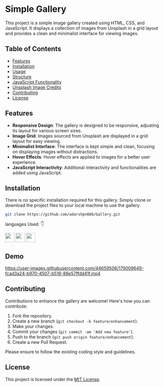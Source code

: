 # Simple Gallery

This project is a simple image gallery created using HTML, CSS, and JavaScript. It displays a collection of images from Unsplash in a grid layout and provides a clean and minimalist interface for viewing images.

## Table of Contents
- [Features](#features)
- [Installation](#installation)
- [Usage](#usage)
- [Structure](#structure)
- [JavaScript Functionality](#javascript-functionality)
- [Unsplash Image Credits](#unsplash-image-credits)
- [Contributing](#contributing)
- [License](#license)

## Features

- **Responsive Design**: The gallery is designed to be responsive, adjusting its layout for various screen sizes.
- **Image Grid**: Images sourced from Unsplash are displayed in a grid layout for easy viewing.
- **Minimalist Interface**: The interface is kept simple and clean, focusing on displaying images without distractions.
- **Hover Effects**: Hover effects are applied to images for a better user experience.
- **JavaScript Interactivity**: Additional interactivity and functionalities are added using JavaScript.

## Installation

There is no specific installation required for this gallery. Simply clone or download the project files to your local machine to use the gallery.

```bash
git clone https://github.com/adarshpn666/Gallery.git
```
<p>languages Used: 👇 </p>
<a><img src="https://cdn-icons-png.flaticon.com/512/143/143655.png" width="30"><a>
<a><img src="https://cdn-icons-png.flaticon.com/512/5968/5968292.png" width="30"><a>
<a><img src="https://cdn-icons-png.flaticon.com/512/919/919826.png" width="30"></a>

## Demo

https://user-images.githubusercontent.com/44659506/179009649-fcad3a24-b970-4507-b518-88e57ffdd41f.mp4

## Contributing

Contributions to enhance the gallery are welcome! Here's how you can contribute:

1. Fork the repository.
2. Create a new branch (`git checkout -b feature/enhancement`).
3. Make your changes.
4. Commit your changes (`git commit -am 'Add new feature'`).
5. Push to the branch (`git push origin feature/enhancement`).
6. Create a new Pull Request.

Please ensure to follow the existing coding style and guidelines.

## License

This project is licensed under the [MIT License](LICENSE).


